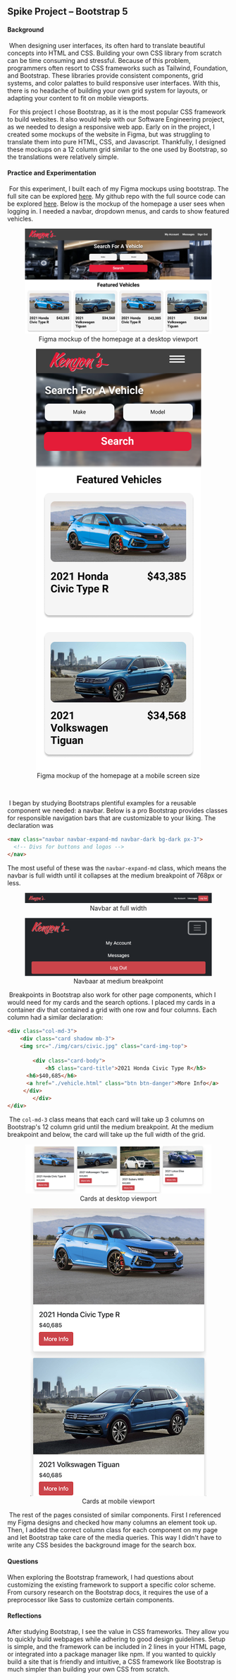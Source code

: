 ## Spike Project – Bootstrap 5



#### Background

​	When designing user interfaces, its often hard to translate beautiful concepts into HTML and CSS. Building your own CSS library from scratch can be time consuming and stressful. Because of this problem, programmers often resort to CSS frameworks such as Tailwind, Foundation, and Bootstrap. These libraries provide consistent components, grid systems, and color palattes to build responsive user interfaces. With this, there is no headache of building your own grid system for layouts, or adapting your content to fit on mobile viewports. 

​	For this project I chose Bootstrap, as it is the most popular CSS framework to build websites. It also would help with our Software Engineering project, as we needed to design a responsive web app. Early on in the project, I created some mockups of the website in Figma, but was struggling to translate them into pure HTML, CSS, and Javascript. Thankfully, I designed these mockups on a 12 column grid similar to the one used by Bootstrap, so the translations were relatively simple.



#### Practice and Experimentation

​	For this experiment, I built each of my Figma mockups using bootstrap. The full site can be explored [here](https://fkscott.github.io/spike_bootstrap/). My github repo with the full source code can be explored [here](https://github.com/fkscott/spike_bootstrap). Below is the mockup of the homepage a user sees when logging in. I needed a navbar, dropdown menus, and cards to show featured vehicles. 



<figure align="center">
  <img src="./writeup-img/home-desktop.png" alt="desktop homepage">
  <figcaption>Figma mockup of the homepage at a desktop viewport</figcaption>
</figure>

<figure align="center">
  <img src="./writeup-img/home-phone.png" alt="desktop homepage">
  <figcaption>Figma mockup of the homepage at a mobile screen size</figcaption>
</figure>
​	

​	I began by studying Bootstraps plentiful examples for a reusable component we needed: a navbar. Below is a pro Bootstrap provides classes for responsible navigation bars that are customizable to your liking. The declaration was 

``` HTML
<nav class="navbar navbar-expand-md navbar-dark bg-dark px-3">
  <!-- Divs for buttons and logos -->
</nav>
```

The most useful of these was the `navbar-expand-md` class, which means the navbar is full width until it collapses at the medium breakpoint of 768px or less.



<figure align="center">
  <img src="./writeup-img/navbar-full.png" alt="navbar at full width">
  <figcaption text-align="center">Navbar at full width</figcaption>
</figure>


<figure align="center">
  <img src="./writeup-img/navbar-md.png" alt="navbar at medium breakpoint">
  <figcaption text-align="center">Navbaar at medium breakpoint</figcaption>
</figure>


​	Breakpoints in Bootstrap also work for other page components, which I would need for my cards and the search options. I placed my cards in a container div that contained a grid with one row and four columns. Each column had a similar declaration:

```HTML
<div class="col-md-3">
	<div class="card shadow mb-3">
	<img src="./img/cars/civic.jpg" class="card-img-top"> 

		<div class="card-body">
			<h5 class="card-title">2021 Honda Civic Type R</h5>
      <h6>$40,685</h6>
      <a href="./vehicle.html" class="btn btn-danger">More Info</a>
     </div>
		</div>
</div>
```



​	The `col-md-3` class means that each card will take up 3 columns on Bootstrap's 12 column grid until the medium breakpoint. At the medium breakpoint and below, the card will take up the full width of the grid.



<figure align="center">
	<img src="./writeup-img/cards-home.png" alt="Cards at desktop viewport">
	<figcaption text-align="center">Cards at desktop viewport</figcaption>
</figure>

<figure align="center">
	<img src="./writeup-img/cards-mobile.png" alt="Cards at mobile viewport" >
	<figcaption text-align="center">Cards at mobile viewport</figcaption>
</figure>




​	The rest of the pages consisted of similar components. First I referenced my Figma designs and checked how many columns an element took up. Then, I added the correct column class for each component on my page and let Bootstrap take care of the media queries. This way I didn't have to write any CSS besides the background image for the search box. 



#### Questions

When exploring the Bootstrap framework, I had questions about customizing the existing framework to support a specific color scheme. From cursory research on the Bootstrap docs, it requires the use of a preprocessor like Sass to customize certain components.



#### Reflections

After studying Bootstrap, I see the value in CSS frameworks. They allow you to quickly build webpages while adhering to good design guidelines. Setup is simple, and the framework can be included in 2 lines in your HTML page, or integrated into a package manager like npm.  If you wanted to quickly build a site that is friendly and intuitive, a CSS framework like Bootstrap is much simpler than building your own CSS from scratch.
